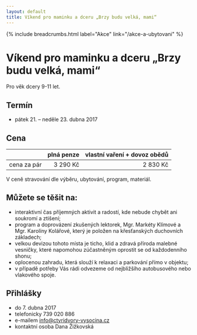 ```yaml
---
layout: default
title: Víkend pro maminku a dceru „Brzy budu velká, mami“
---
```


{% include breadcrumbs.html label="Akce" link="/akce-a-ubytovani" %}

# Víkend pro maminku a dceru „Brzy budu velká, mami“

Pro věk dcery 9-11 let.

## Termín

- pátek 21. – neděle 23. dubna 2017

## Cena

| &nbsp;      | plná penze | vlastní vaření + dovoz obědů |
|:------------|-----------:|-----------------------------:|
| cena za pár |   3 290 Kč |                     2 830 Kč |

V ceně stravování dle výběru, ubytování, program, materiál.
 
## Můžete se těšit na:

- interaktivní čas příjemných aktivit a radostí, kde nebude chybět ani soukromí a ztišení;
- program a doprovázení zkušených lektorek, Mgr. Markéty Klímové a Mgr. Karolíny Kolářové, který je položen na křesťanských duchovních základech;
- velkou devizou tohoto místa je ticho, klid a zdravá příroda malebné vesničky, které napomohou zúčastněným oprostit se od každodenního shonu;
- oplocenou zahradu, která slouží k relaxaci a parkování přímo v objektu;
- v případě potřeby Vás rádi odvezeme od nejbližšího autobusového nebo vlakového spoje.

## Přihlášky

- do 7. dubna 2017
- telefonicky 739 020 886
- e-mailem info@ctyridvory-vysocina.cz
- kontaktní osoba Dana Žižkovská
